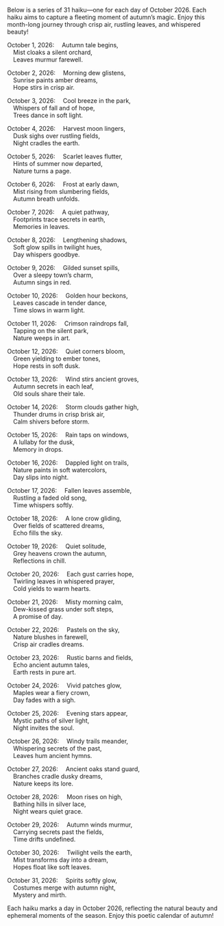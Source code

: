 Below is a series of 31 haiku—one for each day of October 2026. Each haiku aims to capture a fleeting moment of autumn’s magic. Enjoy this month-long journey through crisp air, rustling leaves, and whispered beauty!

October 1, 2026:
 Autumn tale begins,  
 Mist cloaks a silent orchard,  
 Leaves murmur farewell.

October 2, 2026:
 Morning dew glistens,  
 Sunrise paints amber dreams,  
 Hope stirs in crisp air.

October 3, 2026:
 Cool breeze in the park,  
 Whispers of fall and of hope,  
 Trees dance in soft light.

October 4, 2026:
 Harvest moon lingers,  
 Dusk sighs over rustling fields,  
 Night cradles the earth.

October 5, 2026:
 Scarlet leaves flutter,  
 Hints of summer now departed,  
 Nature turns a page.

October 6, 2026:
 Frost at early dawn,  
 Mist rising from slumbering fields,  
 Autumn breath unfolds.

October 7, 2026:
 A quiet pathway,  
 Footprints trace secrets in earth,  
 Memories in leaves.

October 8, 2026:
 Lengthening shadows,  
 Soft glow spills in twilight hues,  
 Day whispers goodbye.

October 9, 2026:
 Gilded sunset spills,  
 Over a sleepy town’s charm,  
 Autumn sings in red.

October 10, 2026:
 Golden hour beckons,  
 Leaves cascade in tender dance,  
 Time slows in warm light.

October 11, 2026:
 Crimson raindrops fall,  
 Tapping on the silent park,  
 Nature weeps in art.

October 12, 2026:
 Quiet corners bloom,  
 Green yielding to ember tones,  
 Hope rests in soft dusk.

October 13, 2026:
 Wind stirs ancient groves,  
 Autumn secrets in each leaf,  
 Old souls share their tale.

October 14, 2026:
 Storm clouds gather high,  
 Thunder drums in crisp brisk air,  
 Calm shivers before storm.

October 15, 2026:
 Rain taps on windows,  
 A lullaby for the dusk,  
 Memory in drops.

October 16, 2026:
 Dappled light on trails,  
 Nature paints in soft watercolors,  
 Day slips into night.

October 17, 2026:
 Fallen leaves assemble,  
 Rustling a faded old song,  
 Time whispers softly.

October 18, 2026:
 A lone crow gliding,  
 Over fields of scattered dreams,  
 Echo fills the sky.

October 19, 2026:
 Quiet solitude,  
 Grey heavens crown the autumn,  
 Reflections in chill.

October 20, 2026:
 Each gust carries hope,  
 Twirling leaves in whispered prayer,  
 Cold yields to warm hearts.

October 21, 2026:
 Misty morning calm,  
 Dew-kissed grass under soft steps,  
 A promise of day.

October 22, 2026:
 Pastels on the sky,  
 Nature blushes in farewell,  
 Crisp air cradles dreams.

October 23, 2026:
 Rustic barns and fields,  
 Echo ancient autumn tales,  
 Earth rests in pure art.

October 24, 2026:
 Vivid patches glow,  
 Maples wear a fiery crown,  
 Day fades with a sigh.

October 25, 2026:
 Evening stars appear,  
 Mystic paths of silver light,  
 Night invites the soul.

October 26, 2026:
 Windy trails meander,  
 Whispering secrets of the past,  
 Leaves hum ancient hymns.

October 27, 2026:
 Ancient oaks stand guard,  
 Branches cradle dusky dreams,  
 Nature keeps its lore.

October 28, 2026:
 Moon rises on high,  
 Bathing hills in silver lace,  
 Night wears quiet grace.

October 29, 2026:
 Autumn winds murmur,  
 Carrying secrets past the fields,  
 Time drifts undefined.

October 30, 2026:
 Twilight veils the earth,  
 Mist transforms day into a dream,  
 Hopes float like soft leaves.

October 31, 2026:
 Spirits softly glow,  
 Costumes merge with autumn night,  
 Mystery and mirth.

Each haiku marks a day in October 2026, reflecting the natural beauty and ephemeral moments of the season. Enjoy this poetic calendar of autumn!
